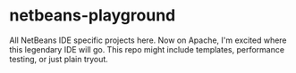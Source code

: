 # netbeans-playground
All NetBeans IDE specific projects here. Now on Apache, I'm excited where this legendary IDE will go. This repo might include templates, performance testing, or just plain tryout.
